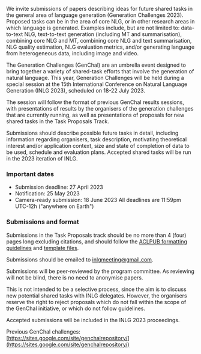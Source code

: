 We invite submissions of papers describing ideas for future shared tasks in the general area of language generation (Generation Challenges 2023). Proposed tasks can be in the area of core NLG, or in other research areas in which language is generated. Examples include, but are not limited to: data-to-text NLG, text-to-text generation (including MT and summarisation), combining core NLG and MT, combining core NLG and text summarisation, NLG quality estimation, NLG evaluation metrics, and/or generating language from heterogeneous data, including image and video.

The Generation Challenges (GenChal) are an umbrella event designed to bring together a variety of shared-task efforts that involve the generation of natural language. This year, Generation Challenges will be held during a special session at the 15th International Conference on Natural Language Generation (INLG 2023), scheduled on 18-22 July 2023.

The session will follow the format of previous GenChal results sessions, with presentations of results by the organisers of the generation challenges that are currently running, as well as presentations of proposals for new shared tasks in the Task Proposals Track.

Submissions should describe possible future tasks in detail, including information regarding organisers, task description, motivating theoretical interest and/or application context, size and state of completion of data to be used, schedule and evaluation plans. Accepted shared tasks will be run in the 2023 iteration of INLG.

### Important dates

* Submission deadline: 27 April 2023
* Notification: 25 May 2023
* Camera-ready submission: 18 June 2023
All deadlines are 11:59pm UTC-12h ("anywhere on Earth")

### Submissions and format

Submissions in the Task Proposals track should be no more than 4 (four) pages long excluding citations, and should follow the [ACLPUB formatting guidelines](https://acl-org.github.io/ACLPUB/formatting.html) and [template files](https://github.com/acl-org/acl-style-files/tree/master). 

Submissions should be emailed to inlgmeeting@gmail.com.

Submissions will be peer-reviewed by the program committee. As reviewing will not be blind, there is no need to anonymise papers.

This is not intended to be a selective process, since the aim is to discuss new potential shared tasks with INLG delegates. However, the organisers reserve the right to reject proposals which do not fall within the scope of the GenChal initiative, or which do not follow guidelines.

Accepted submissions will be included in the INLG 2023 proceedings.

Previous GenChal challenges: [https://sites.google.com/site/genchalrepository/](https://sites.google.com/site/genchalrepository/)

